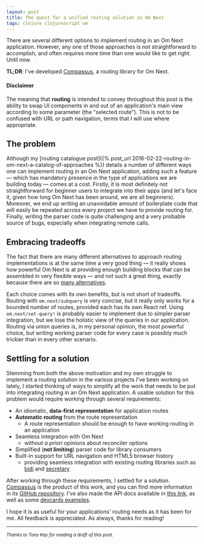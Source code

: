 ```yaml
---
layout: post
title: The quest for a unified routing solution in Om Next
tags: clojure clojurescript om
---
```


There are several different options to implement routing in an Om Next application. However, any  one of those approaches is not straightforward to accomplish, and often requires more time than one would like to get right. Until now.

<!--more-->

<div class="message">
  <strong>TL;DR</strong>: I've developed <a href="https://github.com/anmonteiro/compassus">Compassus</a>, a routing library for Om Next.
</div>

#### **Disclaimer**

The meaning that **routing** is intended to convey throughout this post is the ability to swap UI components in and out of an application's main view according to some parameter (the "selected route"). This is not to be confused with URL or path navigation, terms that I will use where appropriate.

## The problem

Although my [routing catalogue post]({% post_url 2016-02-22-routing-in-om-next-a-catalog-of-approaches %}) details a number of different ways one can implement routing in an Om Next application, adding such a feature — which has mandatory presence in the type of applications we are building today — comes at a cost. Firstly, it is most definitely not straightforward for beginner users to integrate into their apps (and let's face it, given how long Om Next has been around, we are all beginners). Moreover, we end up writing an unavoidable amount of boilerplate code that will easily be repeated across every project we have to provide routing for. Finally, writing the parser code is quite challenging and a very probable source of bugs, especially when integrating remote calls.

## Embracing tradeoffs

The fact that there are many different alternatives to approach routing implementations is at the same time a very good thing — it really shows how powerful Om Next is at providing enough building blocks that can be assembled in very flexible ways — and not such a great thing, exactly because there are so [many alternatives](https://en.wikipedia.org/wiki/The_Paradox_of_Choice).

Each choice comes with its own benefits, but is not short of tradeoffs. Routing with `om.next/subquery` is very concise, but it really only works for a bounded number of routes, provided each has its own React ref. Using `om.next/set-query!` is probably easier to implement due to simpler parser integration, but we lose the holistic view of the queries in our application. Routing via union queries is, in my personal opinion, the most powerful choice, but writing working parser code for every case is possibly much trickier than in every other scenario.

## Settling for a solution

Stemming from both the above motivation and my own struggle to implement a routing solution in the various projects I've been working on lately, I started thinking of ways to simplify all the work that needs to be put into integrating routing in an Om Next application. A usable solution for this problem would require working through several requirements:

<style>
ul li > ul {
  margin-bottom: 0;
}
</style>

- An idiomatic, **data-first representation** for application routes
- **Automatic routing** from the route representation
  - A route representation should be enough to have working routing in an application
- Seamless integration with Om Next
  - without *a priori* opinions about reconciler options
- Simplified (**not limiting**) parser code for library consumers
- Built-in support for URL navigation and HTML5 browser history
  - providing seamless integration with existing routing libraries such as [bidi](https://github.com/juxt/bidi) and [secretary](https://github.com/gf3/secretary)


After working through these requirements, I settled for a solution. [Compassus](https://github.com/compassus/compassus) is the product of this work, and you can find more information in its [GitHub repository](https://github.com/compassus/compassus). I've also made the API docs available in [this link](https://compassus.github.io/compassus/doc/1.0.0-alpha2/), as well as some [devcards examples](https://compassus.github.io/compassus/devcards).

I hope it is as useful for your applications' routing needs as it has been for me. All feedback is appreciated. As always, thanks for reading!


---

*<small>Thanks to Tony Kay for reading a draft of this post.</small>*
